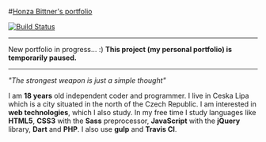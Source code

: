 #[Honza Bittner's portfolio](http://hobi.github.io)

[![Build Status](https://travis-ci.org/HoBi/hobi.github.io.svg)](https://travis-ci.org/HoBi/hobi.github.io)

*****

New portfolio in progress... :) **This project (my personal portfolio) is temporarily paused.**

*****

*"The strongest weapon is just a simple thought"*

I am **18 years** old independent coder and programmer. I live in Ceska Lipa which is a city situated in the north of the Czech Republic. I am interested in **web technologies**, which I also study. In my free time I study languages like **HTML5**, **CSS3** with the **Sass** preprocessor, **JavaScript** with the **jQuery** library, **Dart** and **PHP**. I also use **gulp** and **Travis CI**.
